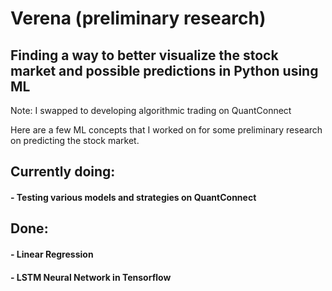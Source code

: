 # Verena (preliminary research)

## Finding a way to better visualize the stock market and possible predictions in Python using ML

Note: I swapped to developing algorithmic trading on QuantConnect

Here are a few ML concepts that I worked on for some preliminary research on predicting the stock market.

## Currently doing:
#### - Testing various models and strategies on QuantConnect

## Done:
#### - Linear Regression
#### - LSTM Neural Network in Tensorflow




